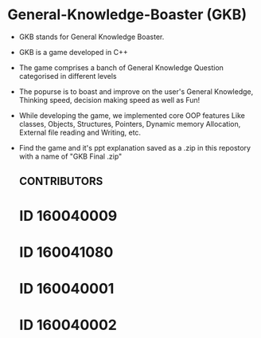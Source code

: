 # General-Knowledge-Boaster (GKB)
- GKB stands for General Knowledge Boaster.
- GKB is a game developed in C++
- The game comprises a banch of General Knowledge Question categorised in different levels
- The popurse is to boast and improve on the user's General Knowledge, Thinking speed, decision making speed as well as Fun!
- While developing the game, we implemented core OOP features Like classes, Objects, Structures, Pointers, Dynamic memory Allocation, External file reading and Writing, etc.


- Find the game and it's ppt explanation saved as a .zip in this repostory with a name of "GKB Final .zip"

    CONTRIBUTORS
    ------------
    # ID 160040009
    # ID 160041080
    # ID 160040001
    # ID 160040002
    
